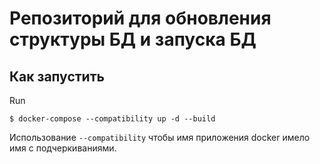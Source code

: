 # Репозиторий для обновления структуры БД и запуска БД

## Как запустить

Run

````
$ docker-compose --compatibility up -d --build
````

Использование `--compatibility` чтобы имя приложения docker имело имя с подчеркиваниями. 